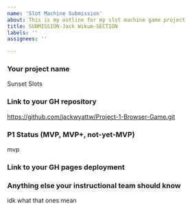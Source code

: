 ```yaml
---
name: 'Slot Machine Submission'
about: This is my outline for my slot machine game project
title: SUBMISSION-Jack Wikum-SECTION
labels: ''
assignees: ''

---
```

### Your project name
Sunset Slots
### Link to your GH repository
https://github.com/jackwyattw/Project-1-Browser-Game.git
### P1 Status (MVP, MVP+, not-yet-MVP)
 mvp
### Link to your GH pages deployment

### Anything else your instructional team should know
idk what that ones mean